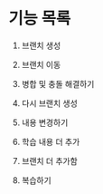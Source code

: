 # 기능 목록
1. 브랜치 생성
2. 브랜치 이동
3. 병합 및 충돌 해결하기


4. 다시 브랜치 생성
5. 내용 변경하기

6. 학습 내용 더 추가
7. 브랜치 더 추가함
8. 복습하기

